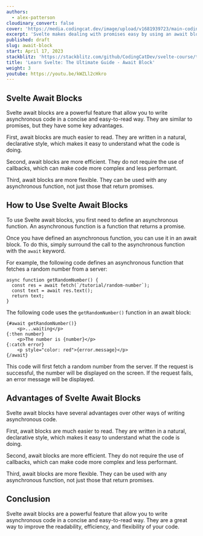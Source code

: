```yaml
---
authors:
  - alex-patterson
cloudinary_convert: false
cover: 'https://media.codingcat.dev/image/upload/v1681939723/main-codingcatdev-photo/courses/svelte/await-block.png'
excerpt: 'Svelte makes dealing with promises easy by using an await block.'
published: draft
slug: await-block
start: April 17, 2023
stackblitz: 'https://stackblitz.com/github/CodingCatDev/svelte-course/tree/11-await-block?embed=1&file=apps/svelte-site/src/routes/%2Bpage.svelte'
title: 'Learn Svelte: The Ultimate Guide - Await Block'
weight: 3
youtube: https://youtu.be/kWZLl2cHkro
---
```


## Svelte Await Blocks

Svelte await blocks are a powerful feature that allow you to write asynchronous code in a concise and easy-to-read way. They are similar to promises, but they have some key advantages.

First, await blocks are much easier to read. They are written in a natural, declarative style, which makes it easy to understand what the code is doing.

Second, await blocks are more efficient. They do not require the use of callbacks, which can make code more complex and less performant.

Third, await blocks are more flexible. They can be used with any asynchronous function, not just those that return promises.

## How to Use Svelte Await Blocks

To use Svelte await blocks, you first need to define an asynchronous function. An asynchronous function is a function that returns a promise.

Once you have defined an asynchronous function, you can use it in an await block. To do this, simply surround the call to the asynchronous function with the `await` keyword.

For example, the following code defines an asynchronous function that fetches a random number from a server:

```svelte
async function getRandomNumber() {
  const res = await fetch(`/tutorial/random-number`);
  const text = await res.text();
  return text;
}
```

The following code uses the `getRandomNumber()` function in an await block:

```svelte
{#await getRandomNumber()}
	<p>...waiting</p>
{:then number}
	<p>The number is {number}</p>
{:catch error}
	<p style="color: red">{error.message}</p>
{/await}
```

This code will first fetch a random number from the server. If the request is successful, the number will be displayed on the screen. If the request fails, an error message will be displayed.

## Advantages of Svelte Await Blocks

Svelte await blocks have several advantages over other ways of writing asynchronous code.

First, await blocks are much easier to read. They are written in a natural, declarative style, which makes it easy to understand what the code is doing.

Second, await blocks are more efficient. They do not require the use of callbacks, which can make code more complex and less performant.

Third, await blocks are more flexible. They can be used with any asynchronous function, not just those that return promises.

## Conclusion

Svelte await blocks are a powerful feature that allow you to write asynchronous code in a concise and easy-to-read way. They are a great way to improve the readability, efficiency, and flexibility of your code.
